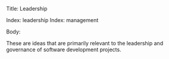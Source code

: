 Title: Leadership

Index: leadership
Index: management

Body:

These are ideas that are primarily relevant to the leadership and governance of software development projects.
